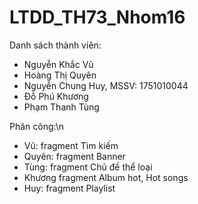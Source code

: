# LTDD_TH73_Nhom16
Danh sách thành viên:
- Nguyễn Khắc Vũ
- Hoàng Thị Quyên
- Nguyễn Chung Huy, MSSV: 1751010044
- Đỗ Phú Khương
- Phạm Thanh Tùng

Phân công:\n
  - Vũ: fragment Tìm kiếm
  - Quyên: fragment Banner
  - Tùng: fragment Chủ đề thể loại
  - Khương fragment Album hot, Hot songs
  - Huy: fragment Playlist
